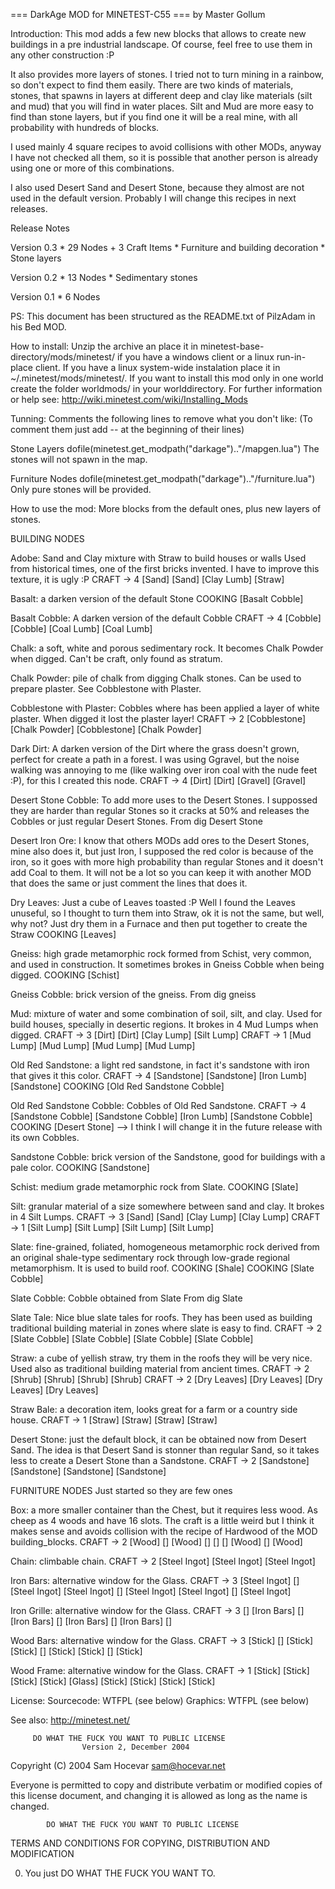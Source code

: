 === DarkAge MOD for MINETEST-C55 ===
by Master Gollum

Introduction:
  This mod adds a few new blocks that allows to create new buildings in a
  pre industrial landscape. Of course, feel free to use them in any other 
  construction :P

  It also provides more layers of stones. I tried not to turn mining in
  a rainbow, so don't expect to find them easily. There are two kinds of
  materials, stones, that spawns in layers at different deep and clay
  like materials (silt and mud) that you will find in water places.
  Silt and Mud are more easy to find than stone layers, but if you find
  one it will be a real mine, with all probability with hundreds of blocks.

  I used mainly 4 square recipes to avoid collisions with other MODs, 
  anyway I have not checked all them, so it is possible that another 
  person is already using one or more of this combinations.

  I also used Desert Sand and Desert Stone, because they almost are not
  used in the default version. Probably I will change this recipes in 
  next releases.

  

Release Notes

  Version 0.3
    * 29 Nodes + 3 Craft Items
    * Furniture and building decoration
    * Stone layers

  Version 0.2
    * 13 Nodes
    * Sedimentary stones

  Version 0.1
    * 6 Nodes

PS: This document has been structured as the README.txt of PilzAdam in 
    his Bed MOD.

How to install:
  Unzip the archive an place it in minetest-base-directory/mods/minetest/
  if you have a windows client or a linux run-in-place client. If you 
  have a linux system-wide instalation place it in 
  ~/.minetest/mods/minetest/.
  If you want to install this mod only in one world create the folder
  worldmods/ in your worlddirectory.
  For further information or help see:
    http://wiki.minetest.com/wiki/Installing_Mods

Tunning:
  Comments the following lines to remove what you don't like:
  (To comment them just add -- at the beginning of their lines)

  Stone Layers
    dofile(minetest.get_modpath("darkage").."/mapgen.lua")
    The stones will not spawn in the map.
  
  Furniture Nodes
    dofile(minetest.get_modpath("darkage").."/furniture.lua")
    Only pure stones will be provided.


How to use the mod:
  More blocks from the default ones, plus new layers of stones.

  BUILDING NODES

  Adobe: Sand and Clay mixture with Straw to build houses or walls
         Used from historical times, one of the first bricks 
         invented. I have to improve this texture, it is ugly :P
     CRAFT -> 4
     [Sand] [Sand]
     [Clay Lumb] [Straw]

  Basalt: a darken version of the default Stone
     COOKING
     [Basalt Cobble]

  Basalt Cobble: A darken version of the default Cobble
     CRAFT -> 4
     [Cobble] [Cobble]
     [Coal Lumb] [Coal Lumb]

  Chalk: a soft, white and porous sedimentary rock. It becomes
     Chalk Powder when digged. Can't be craft, only found as
     stratum.

  Chalk Powder: pile of chalk from digging Chalk stones. Can
     be used to prepare plaster. See Cobblestone with Plaster.

  Cobblestone with Plaster: Cobbles where has been applied a
     layer of white plaster.
     When digged it lost the plaster layer!
     CRAFT -> 2
     [Cobblestone] [Chalk Powder]
     [Cobblestone] [Chalk Powder]

  Dark Dirt: A darken version of the Dirt where the grass doesn't
     grown, perfect for create a path in a forest. I was using
     Ggravel, but the noise walking was annoying to me (like
     walking over iron coal with the nude feet :P), for this I
     created this node.
     CRAFT -> 4
     [Dirt] [Dirt]
     [Gravel] [Gravel]

  Desert Stone Cobble: To add more uses to the Desert Stones.
     I suppossed they are harder than regular Stones so it
     cracks at 50% and releases the Cobbles or just regular
     Desert Stones.
     From dig Desert Stone

  Desert Iron Ore: I know that others MODs add ores to the 
     Desert Stones, mine also does it, but just Iron, I supposed
     the red color is because of the iron, so it goes with more
     high probability than regular Stones and it doesn't add
     Coal to them. It will not be a lot so you can keep it with
     another MOD that does the same or just comment the lines that
     does it.

  Dry Leaves: Just a cube of Leaves toasted :P Well I found the
     Leaves unuseful, so I thought to turn them into Straw, ok
     it is not the same, but well, why not? Just dry them in a
     Furnace and then put together to create the Straw
     COOKING
     [Leaves]

  Gneiss: high grade metamorphic rock formed from Schist, very
     common, and used in construction. It sometimes brokes in
     Gneiss Cobble when being digged.
     COOKING
     [Schist]

  Gneiss Cobble: brick version of the gneiss.
     From dig gneiss

  Mud: mixture of water and some combination of soil, silt, and
     clay. Used for build houses, specially in desertic regions.
     It brokes in 4 Mud Lumps when digged.
     CRAFT -> 3
     [Dirt] [Dirt]
     [Clay Lump] [Silt Lump]
     CRAFT -> 1
     [Mud Lump] [Mud Lump]
     [Mud Lump] [Mud Lump]

  Old Red Sandstone: a light red sandstone, in fact it's
     sandstone with iron that gives it this color.
     CRAFT -> 4
     [Sandstone] [Sandstone]
     [Iron Lumb] [Sandstone]
     COOKING
     [Old Red Sandstone Cobble]

  Old Red Sandstone Cobble: Cobbles of Old Red Sandstone.
     CRAFT -> 4
     [Sandstone Cobble] [Sandstone Cobble]
     [Iron Lumb] [Sandstone Cobble]
     COOKING
     [Desert Stone] --> I think I will change it in the future
                        release with its own Cobbles.

  Sandstone Cobble: brick version of the Sandstone, good for
     buildings with a pale color.
     COOKING
     [Sandstone]

  Schist: medium grade metamorphic rock from Slate.
     COOKING
     [Slate]

  Silt: granular material of a size somewhere between sand and clay.
     It brokes in 4 Silt Lumps.
     CRAFT -> 3
     [Sand] [Sand]
     [Clay Lump] [Clay Lump]
     CRAFT -> 1
     [Silt Lump] [Silt Lump]
     [Silt Lump] [Silt Lump]

  Slate: fine-grained, foliated, homogeneous metamorphic rock
     derived from an original shale-type sedimentary rock through
     low-grade regional metamorphism. It is used to build roof.
     COOKING
     [Shale]
     COOKING
     [Slate Cobble]
 
  Slate Cobble: Cobble obtained from Slate
     From dig Slate

  Slate Tale: Nice blue slate tales for roofs. They has been used
     as building traditional building material in zones where
     slate is easy to find.
     CRAFT -> 2
     [Slate Cobble] [Slate Cobble]
     [Slate Cobble] [Slate Cobble]

  Straw: a cube of yellish straw, try them in the roofs they will
     be very nice. Used also as traditional building material
     from ancient times.
     CRAFT -> 2
     [Shrub] [Shrub]
     [Shrub] [Shrub]
     CRAFT -> 2
     [Dry Leaves] [Dry Leaves]
     [Dry Leaves] [Dry Leaves]

  Straw Bale: a decoration item, looks great for a farm or a 
     country side house.
     CRAFT -> 1
     [Straw] [Straw]
     [Straw] [Straw]
 
  Desert Stone: just the default block, it can be obtained now
     from Desert Sand. The idea is that Desert Sand is stonner
     than regular Sand, so it takes less to create a Desert
     Stone than a Sandstone.
     CRAFT -> 2
     [Sandstone] [Sandstone]
     [Sandstone] [Sandstone]


  FURNITURE NODES
  Just started so they are few ones

  Box: a more smaller container than the Chest, but it requires
     less wood. As cheep as 4 woods and have 16 slots. The craft
     is a little weird but I think it makes sense and avoids
     collision with the recipe of Hardwood of the MOD 
     building_blocks.
     CRAFT -> 2
     [Wood] [] [Wood]
     [] [] []
     [Wood] [] [Wood]

  Chain: climbable chain.
     CRAFT -> 2
     [Steel Ingot]
     [Steel Ingot]
     [Steel Ingot]

  Iron Bars: alternative window for the Glass.
     CRAFT -> 3
     [Steel Ingot] [] [Steel Ingot]
     [Steel Ingot] [] [Steel Ingot]
     [Steel Ingot] [] [Steel Ingot]

  Iron Grille: alternative window for the Glass.
     CRAFT -> 3
     []          [Iron Bars]      []
     [Iron Bars]     []       [Iron Bars]
     []          [Iron Bars]      []

  Wood Bars: alternative window for the Glass.
     CRAFT -> 3
     [Stick] [] [Stick]
     [Stick] [] [Stick]
     [Stick] [] [Stick]

  Wood Frame: alternative window for the Glass.
     CRAFT -> 1
     [Stick] [Stick]  [Stick]
     [Stick] [Glass]  [Stick]
     [Stick] [Stick]  [Stick]


License:
Sourcecode: WTFPL (see below)
Graphics: WTFPL (see below)

See also:
http://minetest.net/

         DO WHAT THE FUCK YOU WANT TO PUBLIC LICENSE
                    Version 2, December 2004

 Copyright (C) 2004 Sam Hocevar <sam@hocevar.net>

 Everyone is permitted to copy and distribute verbatim or modified
 copies of this license document, and changing it is allowed as long
 as the name is changed.

            DO WHAT THE FUCK YOU WANT TO PUBLIC LICENSE
   TERMS AND CONDITIONS FOR COPYING, DISTRIBUTION AND MODIFICATION

  0. You just DO WHAT THE FUCK YOU WANT TO. 

